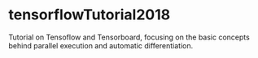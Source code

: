 # tensorflowTutorial2018
Tutorial on Tensoflow and Tensorboard, focusing on the basic concepts behind parallel execution and automatic differentiation.
